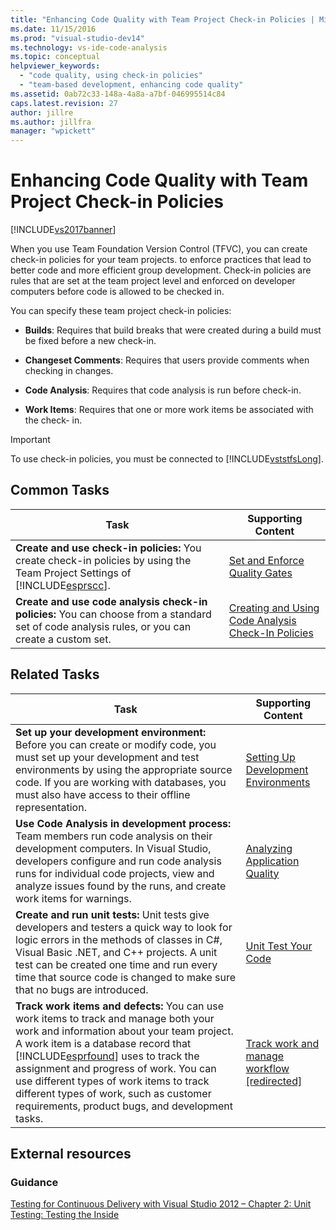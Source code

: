 ```yaml
---
title: "Enhancing Code Quality with Team Project Check-in Policies | Microsoft Docs"
ms.date: 11/15/2016
ms.prod: "visual-studio-dev14"
ms.technology: vs-ide-code-analysis
ms.topic: conceptual
helpviewer_keywords:
  - "code quality, using check-in policies"
  - "team-based development, enhancing code quality"
ms.assetid: 0ab72c33-148a-4a8a-a7bf-046995514c84
caps.latest.revision: 27
author: jillre
ms.author: jillfra
manager: "wpickett"
---
```

# Enhancing Code Quality with Team Project Check-in Policies
[!INCLUDE[vs2017banner](../includes/vs2017banner.md)]

When you use Team Foundation Version Control (TFVC), you can create check-in policies for your team projects. to enforce practices that lead to better code and more efficient group development. Check-in policies are rules that are set at the team project level and enforced on developer computers before code is allowed to be checked in.

 You can specify these team project check-in policies:

- **Builds**: Requires that build breaks that were created during a build must be fixed before a new check-in.

- **Changeset Comments**: Requires that users provide comments when checking in changes.

- **Code Analysis**: Requires that code analysis is run before check-in.

- **Work Items**: Requires that one or more work items be associated with the check- in.

> [!IMPORTANT]
> To use check-in policies, you must be connected to [!INCLUDE[vststfsLong](../includes/vststfslong-md.md)].

## Common Tasks

|Task|Supporting Content|
|----------|------------------------|
|**Create and use check-in policies:** You create check-in policies by using the Team Project Settings of [!INCLUDE[esprscc](../includes/esprscc-md.md)].|[Set and Enforce Quality Gates](https://msdn.microsoft.com/library/bdc5666e-6cf0-45b2-a0a1-133c3f61e852)|
|**Create and use code analysis check-in policies:** You can choose from a standard set of code analysis rules, or you can create a custom set.|[Creating and Using Code Analysis Check-In Policies](../code-quality/creating-and-using-code-analysis-check-in-policies.md)|

## Related Tasks

|Task|Supporting Content|
|----------|------------------------|
|**Set up your development environment:** Before you can create or modify code, you must set up your development and test environments by using the appropriate source code. If you are working with databases, you must also have access to their offline representation.|[Setting Up Development Environments](https://msdn.microsoft.com/7b686610-d379-4ca0-9608-73ef0e576e3a)|
|**Use Code Analysis in development process:** Team members run code analysis on their development computers. In Visual Studio, developers configure and run code analysis runs for individual code projects, view and analyze issues found by the runs, and create work items for warnings.|[Analyzing Application Quality](../code-quality/analyzing-application-quality-by-using-code-analysis-tools.md)|
|**Create and run unit tests:** Unit tests give developers and testers a quick way to look for logic errors in the methods of classes in C#, Visual Basic .NET, and C++ projects. A unit test can be created one time and run every time that source code is changed to make sure that no bugs are introduced.|[Unit Test Your Code](../test/unit-test-your-code.md)|
|**Track work items and defects:** You can use work items to track and manage both your work and information about your team project. A work item is a database record that [!INCLUDE[esprfound](../includes/esprfound-md.md)] uses to track the assignment and progress of work. You can use different types of work items to track different types of work, such as customer requirements, product bugs, and development tasks.|[Track work and manage workflow &#91;redirected&#93;](https://msdn.microsoft.com/d2d8637d-0ef8-4ca3-874e-a04713344032)|

## External resources

### Guidance
 [Testing for Continuous Delivery with Visual Studio 2012 – Chapter 2: Unit Testing: Testing the Inside](https://msdn.microsoft.com/library/jj159340.aspx)
